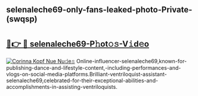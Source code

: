 ## selenaleche69-only-fans​-leaked-photo​-Private-(swqsp)


# <h2><a href="https://mediaupload.pro?title=selenaleche69&ref=git">🔗👉 🔴 selenaleche69-P𝚑ot𝚘𝚜-V𝚒d𝚎o</a></h2>

[![Corinna Kopf Nue Nu𝚍e𝚜](https://i.imgur.com/0qMVB7G.gif)](https://mediaupload.pro?title=selenaleche69&ref=git)
Online-influencer-selenaleche69,known-for-publishing-dance-and-lifestyle-content,-including-performances-and-vlogs-on-social-media-platforms.Brilliant-ventriloquist-assistant-selenaleche69,celebrated-for-their-exceptional-abilities-and-accomplishments-in-assisting-ventriloquists.  